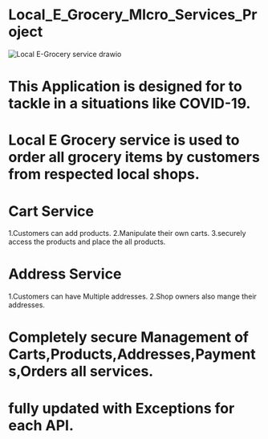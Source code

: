 # Local_E_Grocery_MIcro_Services_Project
![Local E-Grocery service drawio](https://github.com/Tirumalakumar16/Local_E_Grocery_MIcro_Services_Project/assets/114290389/cf51ee19-f27b-47b0-a3fa-8beef7ee347b)

# This Application is designed for to tackle in a situations like COVID-19.
# Local E Grocery service is used to order all grocery items by customers from respected local shops.
# Cart Service
1.Customers can add products.
2.Manipulate their own carts.
3.securely access the products and place the all products.

# Address Service
1.Customers can have Multiple addresses.
2.Shop owners also mange their addresses.


# Completely secure Management of Carts,Products,Addresses,Payments,Orders all services.
# fully updated with Exceptions for each API.
